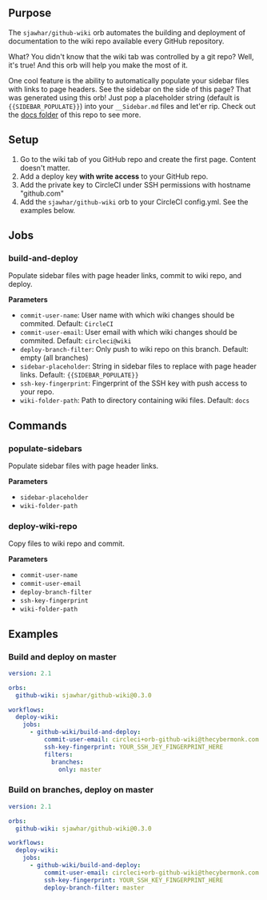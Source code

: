 ## Purpose
The `sjawhar/github-wiki` orb automates the building and deployment of documentation to the wiki repo available every GitHub repository.

What? You didn't know that the wiki tab was controlled by a git repo? Well, it's true! And this orb will help you make the most of it.

One cool feature is the ability to automatically populate your sidebar files with links to page headers. See the sidebar on the side of this page? That was generated using this orb! Just pop a placeholder string (default is `{{SIDEBAR_POPULATE}}`) into your `__Sidebar.md` files and let'er rip. Check out the [docs folder](../tree/master/docs) of this repo to see more.

## Setup
1. Go to the wiki tab of you GitHub repo and create the first page. Content doesn't matter.
2. Add a deploy key **with write access** to your GitHub repo.
3. Add the private key to CircleCI under SSH permissions with hostname "github.com"
4. Add the `sjawhar/github-wiki` orb to your CircleCI config.yml. See the examples below.

## Jobs
### build-and-deploy
Populate sidebar files with page header links, commit to wiki repo, and deploy.

**Parameters**
* `commit-user-name`: User name with which wiki changes should be commited. Default: `CircleCI`
* `commit-user-email`: User email with which wiki changes should be commited. Default: `circleci@wiki`
* `deploy-branch-filter`: Only push to wiki repo on this branch. Default: empty (all branches)
* `sidebar-placeholder`: String in sidebar files to replace with page header links. Default: `{{SIDEBAR_POPULATE}}`
* `ssh-key-fingerprint`: Fingerprint of the SSH key with push access to your repo.
* `wiki-folder-path`: Path to directory containing wiki files. Default: `docs`

## Commands
### populate-sidebars
Populate sidebar files with page header links.

**Parameters**
* `sidebar-placeholder`
* `wiki-folder-path`

### deploy-wiki-repo
Copy files to wiki repo and commit.

**Parameters**
* `commit-user-name`
* `commit-user-email`
* `deploy-branch-filter`
* `ssh-key-fingerprint`
* `wiki-folder-path`

## Examples
### Build and deploy on master
```yaml
version: 2.1

orbs:
  github-wiki: sjawhar/github-wiki@0.3.0

workflows:
  deploy-wiki:
    jobs:
      - github-wiki/build-and-deploy:
          commit-user-email: circleci+orb-github-wiki@thecybermonk.com
          ssh-key-fingerprint: YOUR_SSH_JEY_FINGERPRINT_HERE
          filters:
            branches:
              only: master
```

### Build on branches, deploy on master
```yaml
version: 2.1

orbs:
  github-wiki: sjawhar/github-wiki@0.3.0

workflows:
  deploy-wiki:
    jobs:
      - github-wiki/build-and-deploy:
          commit-user-email: circleci+orb-github-wiki@thecybermonk.com
          ssh-key-fingerprint: YOUR_SSH_KEY_FINGERPRINT_HERE
          deploy-branch-filter: master
```
